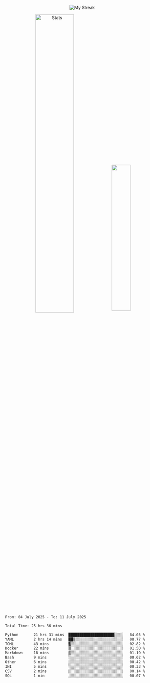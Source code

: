 <p align="center">
<picture>
  <source media="(prefers-color-scheme: dark)" srcset="http://github-readme-streak-stats.herokuapp.com?user=semolik&theme=dark&hide_border=true&background=DD272700">
  <img alt="My Streak" src="http://github-readme-streak-stats.herokuapp.com?user=semolik&hide_border=true">
</picture>
</p>
<div align="center">
  <picture>
    <source media="(prefers-color-scheme: dark)" srcset="https://github-readme-stats.vercel.app/api?username=semolik&show_icons=true&bg_color=DD272700&hide_border=true&theme=dark">
        <img alt="Stats" src="https://github-readme-stats.vercel.app/api?username=semolik&show_icons=true&bg_color=DD272700&hide_border=true" width="50%" >
  </picture>
  <sup>
  <picture>
  <source media="(prefers-color-scheme: dark)" srcset="https://github-readme-stats.vercel.app/api/top-langs/?username=semolik&layout=compact&hide_border=true&bg_color=DD272700&theme=dark">
  <img src="https://github-readme-stats.vercel.app/api/top-langs/?username=semolik&layout=compact&hide_border=true" width="35%" />
  </picture>
  </sup>
</div>
<!--START_SECTION:waka-->

```txt
From: 04 July 2025 - To: 11 July 2025

Total Time: 25 hrs 36 mins

Python       21 hrs 31 mins  █████████████████████░░░░   84.05 %
YAML         2 hrs 14 mins   ██▒░░░░░░░░░░░░░░░░░░░░░░   08.77 %
TOML         43 mins         ▓░░░░░░░░░░░░░░░░░░░░░░░░   02.82 %
Docker       22 mins         ▒░░░░░░░░░░░░░░░░░░░░░░░░   01.50 %
Markdown     18 mins         ▒░░░░░░░░░░░░░░░░░░░░░░░░   01.19 %
Bash         9 mins          ░░░░░░░░░░░░░░░░░░░░░░░░░   00.62 %
Other        6 mins          ░░░░░░░░░░░░░░░░░░░░░░░░░   00.42 %
INI          5 mins          ░░░░░░░░░░░░░░░░░░░░░░░░░   00.33 %
CSV          2 mins          ░░░░░░░░░░░░░░░░░░░░░░░░░   00.14 %
SQL          1 min           ░░░░░░░░░░░░░░░░░░░░░░░░░   00.07 %
```

<!--END_SECTION:waka-->

